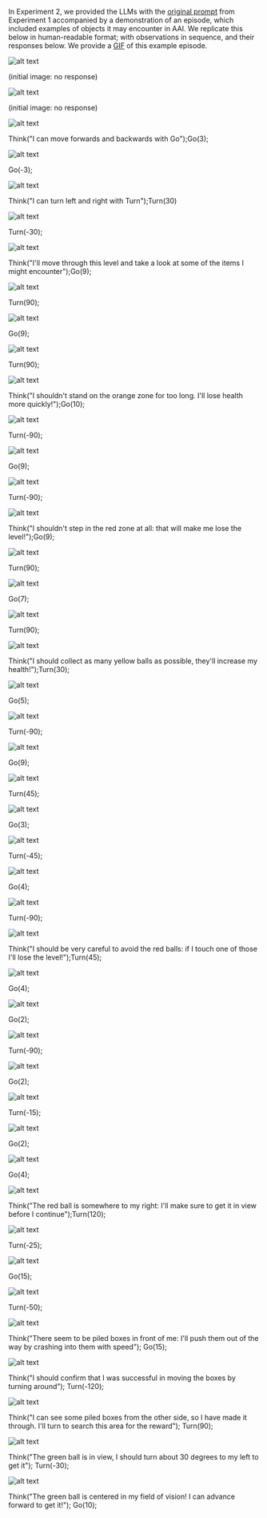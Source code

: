 In Experiment 2, we provided the LLMs with the [original prompt](prompt-experiment1.md) from Experiment 1 accompanied by a demonstration of an episode, which included examples of objects it may encounter in AAI. We replicate this below in human-readable format; with observations in sequence, and their responses below. We provide a [GIF](prompt-experiment2.gif) of this example episode.

![alt text](prompt-experiment2-images/obs-0.0.jpg)

(initial image: no response)

![alt text](prompt-experiment2-images/obs-0.1.jpg)

(initial image: no response) 

![alt text](prompt-experiment2-images/obs-0.2.jpg)

Think("I can move forwards and backwards with Go");Go(3);

![alt text](prompt-experiment2-images/obs-1.3.jpg)

Go(-3);

![alt text](prompt-experiment2-images/obs-2.3.jpg)

Think("I can turn left and right with Turn");Turn(30)

![alt text](prompt-experiment2-images/obs-3.5.jpg)

Turn(-30);

![alt text](prompt-experiment2-images/obs-4.5.jpg)

Think("I'll move through this level and take a look at some of the items I might encounter");Go(9);

![alt text](prompt-experiment2-images/obs-5.9.jpg)

Turn(90);

![alt text](prompt-experiment2-images/obs-6.15.jpg)

Go(9);

![alt text](prompt-experiment2-images/obs-7.9.jpg)

Turn(90);

![alt text](prompt-experiment2-images/obs-8.15.jpg)

Think("I shouldn't stand on the orange zone for too long. I'll lose health more quickly!");Go(10);

![alt text](prompt-experiment2-images/obs-9.10.jpg)

Turn(-90);

![alt text](prompt-experiment2-images/obs-10.15.jpg)

Go(9);

![alt text](prompt-experiment2-images/obs-11.9.jpg)

Turn(-90);

![alt text](prompt-experiment2-images/obs-12.15.jpg)

Think("I shouldn't step in the red zone at all: that will make me lose the level!");Go(9);

![alt text](prompt-experiment2-images/obs-13.9.jpg)

Turn(90);

![alt text](prompt-experiment2-images/obs-14.15.jpg)

Go(7);

![alt text](prompt-experiment2-images/obs-15.7.jpg)

Turn(90);

![alt text](prompt-experiment2-images/obs-16.15.jpg)

Think("I should collect as many yellow balls as possible, they'll increase my health!");Turn(30);

![alt text](prompt-experiment2-images/obs-17.5.jpg)

Go(5);

![alt text](prompt-experiment2-images/obs-18.5.jpg)

Turn(-90);

![alt text](prompt-experiment2-images/obs-19.15.jpg)

Go(9);

![alt text](prompt-experiment2-images/obs-20.9.jpg)

Turn(45);

![alt text](prompt-experiment2-images/obs-21.7.jpg)

Go(3);

![alt text](prompt-experiment2-images/obs-22.3.jpg)

Turn(-45);

![alt text](prompt-experiment2-images/obs-24.4.jpg)

Go(4);

![alt text](prompt-experiment2-images/obs-25.15.jpg)

Turn(-90);

![alt text](prompt-experiment2-images/obs-26.7.jpg)

Think("I should be very careful to avoid the red balls: if I touch one of those I'll lose the level!");Turn(45);

![alt text](prompt-experiment2-images/obs-28.2.jpg)

Go(4);

![alt text](prompt-experiment2-images/obs-29.15.jpg)

Go(2);

![alt text](prompt-experiment2-images/obs-30.2.jpg)

Turn(-90);

![alt text](prompt-experiment2-images/obs-31.2.jpg)

Go(2);

![alt text](prompt-experiment2-images/obs-32.15.jpg)

Turn(-15);

![alt text](prompt-experiment2-images/obs-33.15.jpg)

Go(2);

![alt text](prompt-experiment2-images/obs-34.15.jpg)

Go(4);

![alt text](prompt-experiment2-images/obs-35.15.jpg)

Think("The red ball is somewhere to my right: I'll make sure to get it in view before I continue");Turn(120);

![alt text](prompt-experiment2-images/obs-36.15.jpg)

Turn(-25);

![alt text](prompt-experiment2-images/obs-37.15.jpg)

Go(15);

![alt text](prompt-experiment2-images/obs-38.15.jpg)

Turn(-50);

![alt text](prompt-experiment2-images/obs-39.15.jpg)

Think("There seem to be piled boxes in front of me: I'll push them out of the way by crashing into them with speed"); Go(15);

![alt text](prompt-experiment2-images/obs-40.15.jpg)

Think("I should confirm that I was successful in moving the boxes by turning around"); Turn(-120);

![alt text](prompt-experiment2-images/obs-10.15.jpg)

Think("I can see some piled boxes from the other side, so I have made it through. I'll turn to search this area for the reward"); Turn(90);

![alt text](prompt-experiment2-images/obs-10.15.jpg)

Think("The green ball is in view, I should turn about 30 degrees to my left to get it"); Turn(-30);

![alt text](prompt-experiment2-images/obs-10.15.jpg)

Think("The green ball is centered in my field of vision! I can advance forward to get it!"); Go(10);




